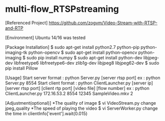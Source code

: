 # multi-flow_RTSPstreaming
[Referenced Project]
https://github.com/zogvm/Video-Stream-with-RTSP-and-RTP

[Environment]
Ubuntu 14/16 was tested

[Package Installation]
$ sudo apt-get install python2.7 python-pip python-imaging-tk python-opencv
$ sudo apt-get install python-opencv python-imaging
$ sudo pip install numpy
$ sudo apt-get install python-dev libjpeg-dev libfreetype6 libfreetype6-dev zlib1g-dev libjpeg8 libjpeg62-dev
$ sudo pip install Pillow

[Usage]
Start server
format : python Server.py [server rtsp port]
ex : python Server.py 8554
Start client
format : python ClientLauncher.py [server ip] [server rtsp port] [client rtp port] [video file] [flow number]
ex : python ClientLauncher.py 172.16.53.2 8554 12345 SampleVideo.mkv 2

[Adjustment(optional)]
*The quality of image
$ vi VideoStream.py
change jpeg_quality
*The speed of playing the video
$ vi ServerWorker.py
change the time in clientInfo['event'].wait(0.015)
